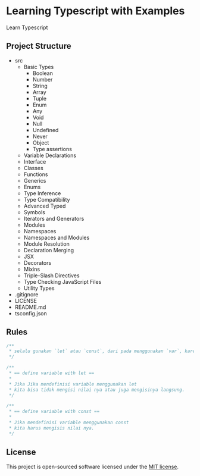 # Learning Typescript with Examples

Learn Typescript

## Project Structure

- src
  - Basic Types
    - Boolean
    - Number
    - String
    - Array
    - Tuple
    - Enum
    - Any
    - Void
    - Null
    - Undefined
    - Never
    - Object
    - Type assertions
  - Variable Declarations
  - Interface
  - Classes
  - Functions
  - Generics
  - Enums
  - Type Inference
  - Type Compatibility
  - Advanced Typed
  - Symbols
  - Iterators and Generators
  - Modules
  - Namespaces
  - Namespaces and Modules
  - Module Resolution
  - Declaration Merging
  - JSX
  - Decorators
  - Mixins
  - Triple-Slash Directives
  - Type Checking JavaScript Files
  - Utility Types
- .gitignore
- LICENSE
- README.md
- tsconfig.json

## Rules

```typescript
/**
 * selalu gunakan `let` atau `const`, dari pada menggunakan `var`, karena lebih aman.
 */

/**
 * == define variable with let ==
 *
 * Jika Jika mendefinisi variable menggunakan let
 * kita bisa tidak mengisi nilai nya atau juga mengisinya langsung.
 */

/**
 * == define variable with const ==
 *
 * Jika mendefinisi variable menggunakan const
 * kita harus mengisis nilai nya.
 */
```

## License

This project is open-sourced software licensed under the [MIT license](LICENSE).
